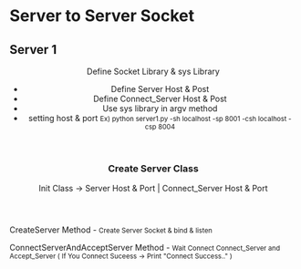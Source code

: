 # Server to Server Socket 

<h2>Server 1</h2>
<header class="header">
    <p>Define Socket Library & sys Library</p>
    <ul>
        <li>Define Server Host & Post</li>
        <li>Define Connect_Server Host & Post</li>
        <li>Use sys library in argv method </li>
        <li>setting host & port <small>Ex) python server1.py -sh localhost -sp 8001 -csh localhost -csp 8004</small></li>
    </ul>

</header>
<div class="main">
    <header class="main_header">
        <h3>Create Server Class</h3>
        <p>Init Class -> Server Host & Port | Connect_Server Host & Port</p>
    </header>
    <div>
        <p>CreateServer Method -  <small> Create Server Socket & bind & listen </small></p>
        <p>ConnectServerAndAcceptServer Method -  <small> Wait Connect Connect_Server and Accept_Server ( If You Connect Suceess -> Print "Connect Success.." ) </small></p>
    </div>
</div>
